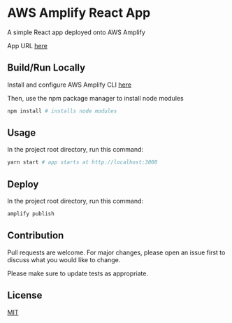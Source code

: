 # AWS Amplify React App

A simple React app deployed onto AWS Amplify

App URL [here](https://dev.d2s2i9c3945wq4.amplifyapp.com/)

## Build/Run Locally

Install and configure AWS Amplify CLI [here](https://docs.amplify.aws/start/getting-started/installation/q/integration/react)

Then, use the npm package manager to install node modules

```bash
npm install # installs node modules
```

## Usage

In the project root directory, run this command:

```bash
yarn start # app starts at http://localhost:3000
```

## Deploy

In the project root directory, run this command:

```bash
amplify publish
```

## Contribution

Pull requests are welcome. For major changes, please open an issue first to discuss what you would like to change.

Please make sure to update tests as appropriate.

## License

[MIT](https://choosealicense.com/licenses/mit/)
